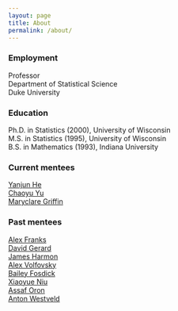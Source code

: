 ```yaml
---
layout: page
title: About
permalink: /about/
---
```




### Employment
Professor     
Department of Statistical Science    
Duke University    

### Education
Ph.D. in Statistics (2000), University of Wisconsin   
M.S. in Statistics (1995), University of Wisconsin   
B.S. in Mathematics (1993), Indiana University   


### Current mentees

[Yanjun He](http://www.stat.washington.edu/people/people.php?id=415)     
[Chaoyu Yu](http://students.washington.edu/chaoyuyu/)   
[Maryclare Griffin](http://www.stat.washington.edu/people/mgrffn/)

### Past mentees
[Alex Franks](http://afranks.com/)      
[David Gerard](http://home.uchicago.edu/~dcgerard/home.html)         
[James Harmon](http://www.stat.washington.edu/people/people.php?id=389)       
[Alex Volfovsky](http://www.people.fas.harvard.edu/~volfovsky)        
[Bailey Fosdick](href=http://www.stat.colostate.edu/~bailey)       
[Xiaoyue Niu](http://stat.psu.edu/people/xun5)         
[Assaf Oron](http://www.seattlechildrens.org/research/cores/ccbs/contact/)     
[Anton Westveld](https://researchers.anu.edu.au/researchers/westveld-a)      


